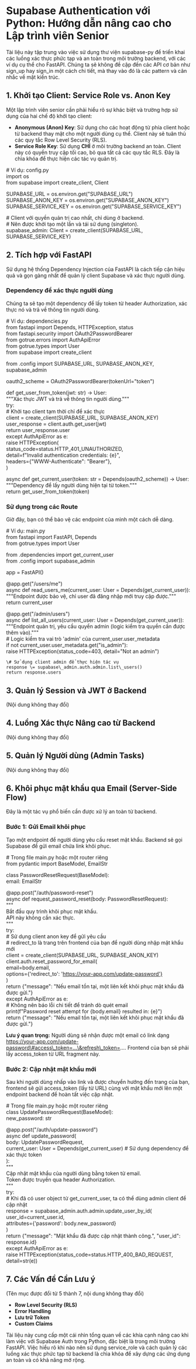 # **Supabase Authentication với Python: Hướng dẫn nâng cao cho Lập trình viên Senior**

Tài liệu này tập trung vào việc sử dụng thư viện supabase-py để triển khai các luồng xác thực phức tạp và an toàn trong môi trường backend, với các ví dụ cụ thể cho FastAPI. Chúng ta sẽ không đề cập đến các API cơ bản như sign\_up hay sign\_in một cách chi tiết, mà thay vào đó là các pattern và cân nhắc về mặt kiến trúc.

## **1\. Khởi tạo Client: Service Role vs. Anon Key**

Một lập trình viên senior cần phải hiểu rõ sự khác biệt và trường hợp sử dụng của hai chế độ khởi tạo client:

* **Anonymous (Anon) Key**: Sử dụng cho các hoạt động từ phía client hoặc từ backend thay mặt cho một người dùng cụ thể. Client này sẽ tuân thủ các quy tắc Row Level Security (RLS).  
* **Service Role Key**: Sử dụng **CHỈ** ở môi trường backend an toàn. Client này có quyền truy cập tối cao, bỏ qua tất cả các quy tắc RLS. Đây là chìa khóa để thực hiện các tác vụ quản trị.

\# Ví dụ: config.py  
import os  
from supabase import create\_client, Client

SUPABASE\_URL \= os.environ.get("SUPABASE\_URL")  
SUPABASE\_ANON\_KEY \= os.environ.get("SUPABASE\_ANON\_KEY")  
SUPABASE\_SERVICE\_KEY \= os.environ.get("SUPABASE\_SERVICE\_KEY")

\# Client với quyền quản trị cao nhất, chỉ dùng ở backend.  
\# Nên được khởi tạo một lần và tái sử dụng (singleton).  
supabase\_admin: Client \= create\_client(SUPABASE\_URL, SUPABASE\_SERVICE\_KEY)

## **2\. Tích hợp với FastAPI**

Sử dụng hệ thống Dependency Injection của FastAPI là cách tiếp cận hiệu quả và gọn gàng nhất để quản lý client Supabase và xác thực người dùng.

### **Dependency để xác thực người dùng**

Chúng ta sẽ tạo một dependency để lấy token từ header Authorization, xác thực nó và trả về thông tin người dùng.

\# Ví dụ: dependencies.py  
from fastapi import Depends, HTTPException, status  
from fastapi.security import OAuth2PasswordBearer  
from gotrue.errors import AuthApiError  
from gotrue.types import User  
from supabase import create\_client

from .config import SUPABASE\_URL, SUPABASE\_ANON\_KEY, supabase\_admin

oauth2\_scheme \= OAuth2PasswordBearer(tokenUrl="token")

def get\_user\_from\_token(jwt: str) \-\> User:  
    """Xác thực JWT và trả về thông tin người dùng."""  
    try:  
        \# Khởi tạo client tạm thời chỉ để xác thực  
        client \= create\_client(SUPABASE\_URL, SUPABASE\_ANON\_KEY)  
        user\_response \= client.auth.get\_user(jwt)  
        return user\_response.user  
    except AuthApiError as e:  
        raise HTTPException(  
            status\_code=status.HTTP\_401\_UNAUTHORIZED,  
            detail=f"Invalid authentication credentials: {e}",  
            headers={"WWW-Authenticate": "Bearer"},  
        )

async def get\_current\_user(token: str \= Depends(oauth2\_scheme)) \-\> User:  
    """Dependency để lấy người dùng hiện tại từ token."""  
    return get\_user\_from\_token(token)

### **Sử dụng trong các Route**

Giờ đây, bạn có thể bảo vệ các endpoint của mình một cách dễ dàng.

\# Ví dụ: main.py  
from fastapi import FastAPI, Depends  
from gotrue.types import User

from .dependencies import get\_current\_user  
from .config import supabase\_admin

app \= FastAPI()

@app.get("/users/me")  
async def read\_users\_me(current\_user: User \= Depends(get\_current\_user)):  
    """Endpoint được bảo vệ, chỉ user đã đăng nhập mới truy cập được."""  
    return current\_user

@app.get("/admin/users")  
async def list\_all\_users(current\_user: User \= Depends(get\_current\_user)):  
    """Endpoint quản trị, yêu cầu quyền admin (logic kiểm tra quyền cần được thêm vào)."""  
    \# Logic kiểm tra vai trò 'admin' của current\_user.user\_metadata  
    if not current\_user.user\_metadata.get("is\_admin"):  
         raise HTTPException(status\_code=403, detail="Not an admin")

    \# Sử dụng client admin để thực hiện tác vụ  
    response \= supabase\_admin.auth.admin.list\_users()  
    return response.users

## **3\. Quản lý Session và JWT ở Backend**

(Nội dung không thay đổi)

## **4\. Luồng Xác thực Nâng cao từ Backend**

(Nội dung không thay đổi)

## **5\. Quản lý Người dùng (Admin Tasks)**

(Nội dung không thay đổi)

## **6\. Khôi phục mật khẩu qua Email (Server-Side Flow)**

Đây là một tác vụ phổ biến cần được xử lý an toàn từ backend.

### **Bước 1: Gửi Email khôi phục**

Tạo một endpoint để người dùng yêu cầu reset mật khẩu. Backend sẽ gọi Supabase để gửi email chứa link khôi phục.

\# Trong file main.py hoặc một router riêng  
from pydantic import BaseModel, EmailStr

class PasswordResetRequest(BaseModel):  
    email: EmailStr

@app.post("/auth/password-reset")  
async def request\_password\_reset(body: PasswordResetRequest):  
    """  
    Bắt đầu quy trình khôi phục mật khẩu.  
    API này không cần xác thực.  
    """  
    try:  
        \# Sử dụng client anon key để gửi yêu cầu  
        \# redirect\_to là trang trên frontend của bạn để người dùng nhập mật khẩu mới  
        client \= create\_client(SUPABASE\_URL, SUPABASE\_ANON\_KEY)  
        client.auth.reset\_password\_for\_email(  
            email=body.email,  
            options={'redirect\_to': 'https://your-app.com/update-password'}  
        )  
        return {"message": "Nếu email tồn tại, một liên kết khôi phục mật khẩu đã được gửi."}  
    except AuthApiError as e:  
        \# Không nên báo lỗi chi tiết để tránh dò quét email  
        print(f"Password reset attempt for {body.email} resulted in: {e}")  
        return {"message": "Nếu email tồn tại, một liên kết khôi phục mật khẩu đã được gửi."}

**Lưu ý quan trọng:** Người dùng sẽ nhận được một email có link dạng https://your-app.com/update-password\#access\_token=...\&refresh\_token=.... Frontend của bạn sẽ phải lấy access\_token từ URL fragment này.

### **Bước 2: Cập nhật mật khẩu mới**

Sau khi người dùng nhấp vào link và được chuyển hướng đến trang của bạn, frontend sẽ gửi access\_token (lấy từ URL) cùng với mật khẩu mới lên một endpoint backend để hoàn tất việc cập nhật.

\# Trong file main.py hoặc một router riêng  
class UpdatePasswordRequest(BaseModel):  
    new\_password: str

@app.post("/auth/update-password")  
async def update\_password(  
    body: UpdatePasswordRequest,  
    current\_user: User \= Depends(get\_current\_user) \# Sử dụng dependency để xác thực token  
):  
    """  
    Cập nhật mật khẩu của người dùng bằng token từ email.  
    Token được truyền qua header Authorization.  
    """  
    try:  
        \# Khi đã có user object từ get\_current\_user, ta có thể dùng admin client để cập nhật  
        response \= supabase\_admin.auth.admin.update\_user\_by\_id(  
            user\_id=current\_user.id,  
            attributes={'password': body.new\_password}  
        )  
        return {"message": "Mật khẩu đã được cập nhật thành công.", "user\_id": response.id}  
    except AuthApiError as e:  
        raise HTTPException(status\_code=status.HTTP\_400\_BAD\_REQUEST, detail=str(e))

## **7\. Các Vấn đề Cần Lưu ý**

(Tên mục được đổi từ 5 thành 7, nội dung không thay đổi)

* **Row Level Security (RLS)**  
* **Error Handling**  
* **Lưu trữ Token**  
* **Custom Claims**

Tài liệu này cung cấp một cái nhìn tổng quan về các khía cạnh nâng cao khi làm việc với Supabase Auth trong Python, đặc biệt là trong môi trường FastAPI. Việc hiểu rõ khi nào nên sử dụng service\_role và cách quản lý các luồng xác thực phức tạp từ backend là chìa khóa để xây dựng các ứng dụng an toàn và có khả năng mở rộng.